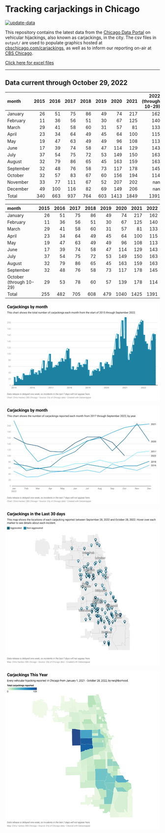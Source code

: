 # Tracking carjackings in Chicago

[![update-data](https://github.com/hackerlikecomputer/chicago-carjacking-tracker/actions/workflows/update-data.yml/badge.svg)](https://github.com/hackerlikecomputer/chicago-carjacking-tracker/actions/workflows/update-data.yml)

This repository contains the latest data from the [Chicago Data Portal](https://data.cityofchicago.org) on vehicular hijackings, also known as carjackings, in the city. 
The csv files in `output/` are used to populate graphics hosted at [cbschicago.com/carjackings](https://cbschicago.com/carjackings), as well as to inform our reporting on-air at [CBS Chicago](https://cbschicago.com).

[Click here for excel files](output/excel/)

---

## Data current through October 29, 2022

| month     |   2015 |   2016 |   2017 |   2018 |   2019 |   2020 |   2021 |   2022 (through 10-29) |
|:----------|-------:|-------:|-------:|-------:|-------:|-------:|-------:|-----------------------:|
| January   |     26 |     51 |     75 |     86 |     49 |     74 |    217 |                    162 |
| February  |     11 |     36 |     56 |     51 |     30 |     67 |    125 |                    140 |
| March     |     29 |     41 |     58 |     60 |     31 |     57 |     81 |                    133 |
| April     |     23 |     34 |     64 |     49 |     45 |     64 |    100 |                    115 |
| May       |     19 |     47 |     63 |     49 |     49 |     96 |    108 |                    113 |
| June      |     17 |     39 |     74 |     58 |     47 |    114 |    129 |                    143 |
| July      |     37 |     54 |     75 |     72 |     53 |    149 |    150 |                    163 |
| August    |     32 |     79 |     86 |     65 |     45 |    163 |    159 |                    163 |
| September |     32 |     48 |     76 |     58 |     73 |    117 |    178 |                    145 |
| October   |     32 |     57 |     83 |     67 |     60 |    156 |    194 |                    114 |
| November  |     33 |     77 |    111 |     67 |     52 |    207 |    202 |                    nan |
| December  |     49 |    100 |    116 |     82 |     69 |    149 |    206 |                    nan |
| Total     |    340 |    663 |    937 |    764 |    603 |   1413 |   1849 |                   1391 |

| month                   |   2015 |   2016 |   2017 |   2018 |   2019 |   2020 |   2021 |   2022 |
|:------------------------|-------:|-------:|-------:|-------:|-------:|-------:|-------:|-------:|
| January                 |     26 |     51 |     75 |     86 |     49 |     74 |    217 |    162 |
| February                |     11 |     36 |     56 |     51 |     30 |     67 |    125 |    140 |
| March                   |     29 |     41 |     58 |     60 |     31 |     57 |     81 |    133 |
| April                   |     23 |     34 |     64 |     49 |     45 |     64 |    100 |    115 |
| May                     |     19 |     47 |     63 |     49 |     49 |     96 |    108 |    113 |
| June                    |     17 |     39 |     74 |     58 |     47 |    114 |    129 |    143 |
| July                    |     37 |     54 |     75 |     72 |     53 |    149 |    150 |    163 |
| August                  |     32 |     79 |     86 |     65 |     45 |    163 |    159 |    163 |
| September               |     32 |     48 |     76 |     58 |     73 |    117 |    178 |    145 |
| October (through 10-29) |     29 |     53 |     78 |     60 |     57 |    139 |    178 |    114 |
| Total                   |    255 |    482 |    705 |    608 |    479 |   1040 |   1425 |   1391 |

[![output/img/dw/carjacking-by-month-historical.png](output/img/dw/carjacking-by-month-historical.png)](https://datawrapper.dwcdn.net/Y7rwP/)

[![output/img/dw/carjacking-by-month-yoy.png](output/img/dw/carjacking-by-month-yoy.png)](https://datawrapper.dwcdn.net/8Ljaw/)

[![output/img/dw/carjacking-last-30-days.png](output/img/dw/carjacking-last-30-days.png)](https://datawrapper.dwcdn.net/EK2p4/)

[![output/img/dw/carjacking-by-neighborhood.png](output/img/dw/carjacking-by-neighborhood.png)](https://datawrapper.dwcdn.net/EurKU/)

